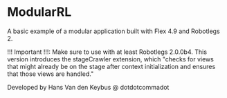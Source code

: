 ModularRL
=========

A basic example of a modular application built with Flex 4.9 and Robotlegs 2.

!!! Important !!!: 
Make sure to use with at least Robotlegs 2.0.0b4. 
This version introduces the stageCrawler extension, 
which "checks for views that might already be on the stage after context initialization
and ensures that those views are handled."


Developed by Hans Van den Keybus @ dotdotcommadot

